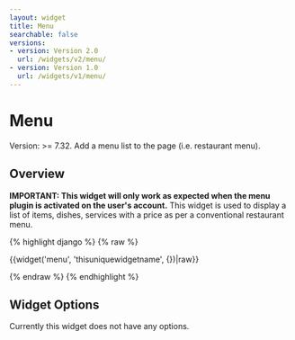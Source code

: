 ```yaml
---
layout: widget
title: Menu
searchable: false
versions:
- version: Version 2.0
  url: /widgets/v2/menu/
- version: Version 1.0
  url: /widgets/v1/menu/
---
```


# Menu

Version: >= 7.32. Add a menu list to the page (i.e. restaurant menu).

## Overview

**IMPORTANT: This widget will only work as expected when the menu plugin is activated on the user's account.** This widget is used to display a list of items, dishes, services with a price as per a conventional restaurant menu.

{% highlight django %}
{% raw %}

  {{widget('menu', 'thisuniquewidgetname', {})|raw}}

{% endraw %}
{% endhighlight %}

## Widget Options

Currently this widget does not have any options.
